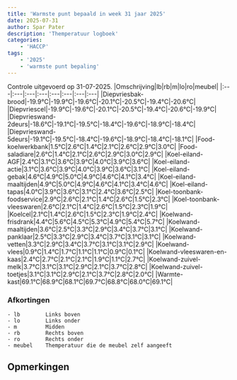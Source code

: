 ```yaml
---
title: 'Warmste punt bepaald in week 31 jaar 2025'
date: 2025-07-31
author: Spar Pater
description: 'Themperatuur logboek'
categories:
    - 'HACCP'
tags:
    - '2025'
    - 'warmste punt bepaling'
---
```

Controle uitgevoerd op 31-07-2025.
|Omschrijving|lb|rb|m|lo|ro|meubel|
|:---|:---|:---|:---|:---|:---|:---|:---|
|Diepvriesbak-brood|-19.9°C|-19.9°C|-19.6°C|-20.1°C|-20.5°C|-19.4°C|-20.6°C|
|Diepvriescel|-19.9°C|-19.6°C|-20.1°C|-20.5°C|-19.4°C|-20.6°C|-19.9°C|
|Diepvrieswand-2deurs|-18.6°C|-19.1°C|-19.5°C|-18.4°C|-19.6°C|-18.9°C|-18.4°C|
|Diepvrieswand-5deurs|-19.1°C|-19.5°C|-18.4°C|-19.6°C|-18.9°C|-18.4°C|-18.1°C|
|Food-koelwerkbank|1.5°C|2.6°C|1.4°C|2.1°C|2.6°C|2.9°C|3.0°C|
|Food-saladiare|2.6°C|1.4°C|2.1°C|2.6°C|2.9°C|3.0°C|2.9°C|
|Koel-eiland-AGF|2.4°C|3.1°C|3.6°C|3.9°C|4.0°C|3.9°C|3.6°C|
|Koel-eiland-actie|3.1°C|3.6°C|3.9°C|4.0°C|3.9°C|3.6°C|3.1°C|
|Koel-eiland-gebak|4.6°C|4.9°C|5.0°C|4.9°C|4.6°C|4.1°C|3.4°C|
|Koel-eiland-maaltijden|4.9°C|5.0°C|4.9°C|4.6°C|4.1°C|3.4°C|4.6°C|
|Koel-eiland-tapas|4.0°C|3.9°C|3.6°C|3.1°C|2.4°C|3.6°C|2.5°C|
|Koel-toonbank-foodservice|2.9°C|2.6°C|2.1°C|1.4°C|2.6°C|1.5°C|2.3°C|
|Koel-toonbank-vleeswaren|2.6°C|2.1°C|1.4°C|2.6°C|1.5°C|2.3°C|1.9°C|
|Koelcel|2.1°C|1.4°C|2.6°C|1.5°C|2.3°C|1.9°C|2.4°C|
|Koelwand-frisdrank|4.4°C|5.6°C|4.5°C|5.3°C|4.9°C|5.4°C|5.7°C|
|Koelwand-maaltijden|3.6°C|2.5°C|3.3°C|2.9°C|3.4°C|3.7°C|3.1°C|
|Koelwand-panklaar|2.5°C|3.3°C|2.9°C|3.4°C|3.7°C|3.1°C|3.1°C|
|Koelwand-vetten|3.3°C|2.9°C|3.4°C|3.7°C|3.1°C|3.1°C|2.9°C|
|Koelwand-vlees|0.9°C|1.4°C|1.7°C|1.1°C|1.1°C|0.9°C|0.1°C|
|Koelwand-vleeswaren-en-kaas|2.4°C|2.7°C|2.1°C|2.1°C|1.9°C|1.1°C|2.7°C|
|Koelwand-zuivel-melk|3.7°C|3.1°C|3.1°C|2.9°C|2.1°C|3.7°C|2.8°C|
|Koelwand-zuivel-toetjes|3.1°C|3.1°C|2.9°C|2.1°C|3.7°C|2.8°C|2.0°C|
|Warmte-kast|69.1°C|68.9°C|68.1°C|69.7°C|68.8°C|68.0°C|69.1°C|

### Afkortingen
    - lb        Links boven
    - lo        Links onder
    - m         Midden
    - rb        Rechts boven
    - ro        Rechts onder
    - meubel    Themperatuur die de meubel zelf aangeeft

## Opmerkingen


